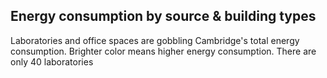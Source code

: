 ## Energy consumption by source & building types

Laboratories and office spaces are gobbling Cambridge's total energy consumption. Brighter color means higher energy consumption. There are only 40 laboratories
